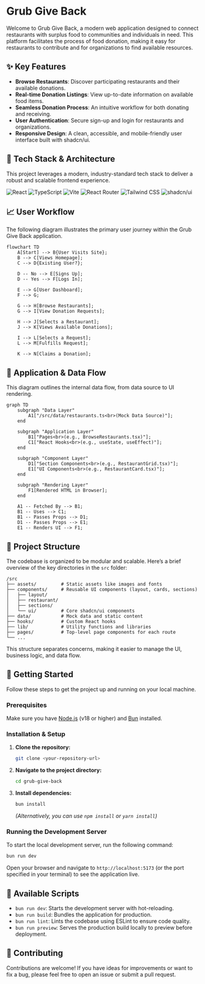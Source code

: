 # Grub Give Back

Welcome to Grub Give Back, a modern web application designed to connect restaurants with surplus food to communities and individuals in need. This platform facilitates the process of food donation, making it easy for restaurants to contribute and for organizations to find available resources.

## ✨ Key Features

- **Browse Restaurants**: Discover participating restaurants and their available donations.
- **Real-time Donation Listings**: View up-to-date information on available food items.
- **Seamless Donation Process**: An intuitive workflow for both donating and receiving.
- **User Authentication**: Secure sign-up and login for restaurants and organizations.
- **Responsive Design**: A clean, accessible, and mobile-friendly user interface built with shadcn/ui.

## 🚀 Tech Stack & Architecture

This project leverages a modern, industry-standard tech stack to deliver a robust and scalable frontend experience.

![React](https://img.shields.io/badge/React-61DAFB?style=for-the-badge&logo=react&logoColor=black)
![TypeScript](https://img.shields.io/badge/TypeScript-3178C6?style=for-the-badge&logo=typescript&logoColor=white)
![Vite](https://img.shields.io/badge/Vite-646CFF?style=for-the-badge&logo=vite&logoColor=white)
![React Router](https://img.shields.io/badge/React_Router-CA4245?style=for-the-badge&logo=react-router&logoColor=white)
![Tailwind CSS](https://img.shields.io/badge/Tailwind_CSS-06B6D4?style=for-the-badge&logo=tailwindcss&logoColor=white)
![shadcn/ui](https://img.shields.io/badge/shadcn/ui-000000?style=for-the-badge&logo=shadcn-ui&logoColor=white)

## 📈 User Workflow

The following diagram illustrates the primary user journey within the Grub Give Back application.

```mermaid
flowchart TD
    A[Start] --> B{User Visits Site};
    B --> C[Views Homepage];
    C --> D{Existing User?};
    
    D -- No --> E[Signs Up];
    D -- Yes --> F[Logs In];
    
    E --> G[User Dashboard];
    F --> G;
    
    G --> H[Browse Restaurants];
    G --> I[View Donation Requests];
    
    H --> J[Selects a Restaurant];
    J --> K[Views Available Donations];
    
    I --> L[Selects a Request];
    L --> M[Fulfills Request];
    
    K --> N[Claims a Donation];
```

## 🔄 Application & Data Flow

This diagram outlines the internal data flow, from data source to UI rendering.

```mermaid
graph TD
    subgraph "Data Layer"
        A1["/src/data/restaurants.ts<br>(Mock Data Source)"];
    end

    subgraph "Application Layer"
        B1["Pages<br>(e.g., BrowseRestaurants.tsx)"];
        C1["React Hooks<br>(e.g., useState, useEffect)"];
    end

    subgraph "Component Layer"
        D1["Section Components<br>(e.g., RestaurantGrid.tsx)"];
        E1["UI Components<br>(e.g., RestaurantCard.tsx)"];
    end

    subgraph "Rendering Layer"
        F1[Rendered HTML in Browser];
    end

    A1 -- Fetched By --> B1;
    B1 -- Uses --> C1;
    B1 -- Passes Props --> D1;
    D1 -- Passes Props --> E1;
    E1 -- Renders UI --> F1;
```

## 📂 Project Structure

The codebase is organized to be modular and scalable. Here’s a brief overview of the key directories in the `src` folder:

```
/src
├── assets/         # Static assets like images and fonts
├── components/     # Reusable UI components (layout, cards, sections)
│   ├── layout/
│   ├── restaurant/
│   ├── sections/
│   └── ui/         # Core shadcn/ui components
├── data/           # Mock data and static content
├── hooks/          # Custom React hooks
├── lib/            # Utility functions and libraries
├── pages/          # Top-level page components for each route
└── ...
```

This structure separates concerns, making it easier to manage the UI, business logic, and data flow.

## 🏁 Getting Started

Follow these steps to get the project up and running on your local machine.

### Prerequisites

Make sure you have [Node.js](https://nodejs.org/) (v18 or higher) and [Bun](https://bun.sh/) installed.

### Installation & Setup

1.  **Clone the repository:**
    ```sh
    git clone <your-repository-url>
    ```

2.  **Navigate to the project directory:**
    ```sh
    cd grub-give-back
    ```

3.  **Install dependencies:**
    ```sh
    bun install
    ```
    *(Alternatively, you can use `npm install` or `yarn install`)*

### Running the Development Server

To start the local development server, run the following command:

```sh
bun run dev
```

Open your browser and navigate to `http://localhost:5173` (or the port specified in your terminal) to see the application live.

## 📜 Available Scripts

-   `bun run dev`: Starts the development server with hot-reloading.
-   `bun run build`: Bundles the application for production.
-   `bun run lint`: Lints the codebase using ESLint to ensure code quality.
-   `bun run preview`: Serves the production build locally to preview before deployment.

## 🤝 Contributing

Contributions are welcome! If you have ideas for improvements or want to fix a bug, please feel free to open an issue or submit a pull request.

